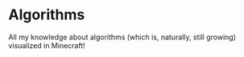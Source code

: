 # Algorithms
All my knowledge about algorithms (which is, naturally, still growing) visualized in Minecraft!
